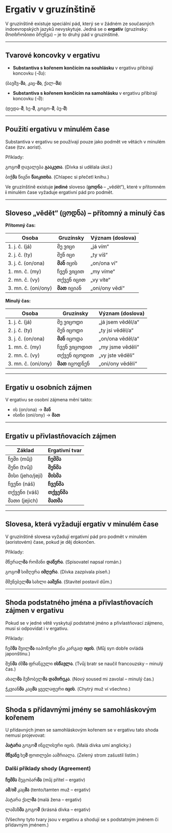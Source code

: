 # Ergativ v gruzínštině

V gruzínštině existuje speciální pád, který se v žádném ze současných indoevropských jazyků nevyskytuje. Jedná se o **ergativ** (gruzínsky: მოთხრობითი ბრუნვა) – je to druhý pád v gruzínštině.

---

## Tvarové koncovky v ergativu

- **Substantiva s kořenem končícím na souhlásku** v ergativu přibírají koncovku (-მა):  

(ბავშვ-**მა**, კაც-**მა**, ქალ-**მა**)

- **Substantiva s kořenem končícím na samohlásku** v ergativu přibírají koncovku (-მ):  

(დედა-**მ**, ხე-**მ**, გოგო-**მ**, ბუ-**მ**)

---

## Použití ergativu v minulém čase

Substantiva v ergativu se používají pouze jako podmět ve větách v minulém čase (tzv. aorist).  

Příklady:

გოგო**მ** დავალება **გააკეთა**. (Dívka si udělala úkol.)

ბიჭ**მა** წიგნი **წაიკითხა**. (Chlapec si přečetl knihu.)

Ve gruzínštině existuje **jediné** sloveso (**ცოდნა** – „vědět“), které v přítomném **i** minulém čase vyžaduje ergativní pád pro podmět.

---

## Sloveso „vědět“ (ცოდნა) – přítomný a minulý čas

**Přítomný čas:**

| Osoba                   | Gruzínsky  | Význam (doslova)    |
|-------------------------|------------|----------------------|
| 1. j. č. (já)          | მე ვიცი    | „já vím“            |
| 2. j. č. (ty)          | შენ იცი    | „ty víš“            |
| 3. j. č. (on/ona)      | **მან** იცის    | „on/ona ví“         |
| 1. mn. č. (my)         | ჩვენ ვიცით | „my víme“           |
| 2. mn. č. (vy)         | თქვენ იცით | „vy víte“           |
| 3. mn. č. (oni/ony)    | **მათ** იციან   | „oni/ony vědí“      |

**Minulý čas:**

| Osoba                   | Gruzínsky    | Význam (doslova)      |
|-------------------------|--------------|------------------------|
| 1. j. č. (já)          | მე ვიცოდი    | „já jsem věděl/a“      |
| 2. j. č. (ty)          | შენ იცოდი    | „ty jsi věděl/a“       |
| 3. j. č. (on/ona)      | **მან** იცოდა     | „on/ona věděl/a“       |
| 1. mn. č. (my)         | ჩვენ ვიცოდით | „my jsme věděli“       |
| 2. mn. č. (vy)         | თქვენ იცოდით | „vy jste věděli“       |
| 3. mn. č. (oni/ony)    | **მათ** იცოდნენ   | „oni/ony věděli“       |

---

## Ergativ u osobních zájmen

V ergativu se osobní zájmena mění takto:  

- ის (on/ona) → **მან**  
- ისინი (oni/ony) → **მათ**

---

## Ergativ u přivlastňovacích zájmen

| Základ  | Ergativní tvar |
|---------|----------------|
| ჩემი (můj)      | **ჩემმა**      |
| შენი (tvůj)     | **შენმა**      |
| მისი (jeho/její)| **მისმა**      |
| ჩვენი (náš)     | **ჩვენმა**     |
| თქვენი (váš)    | **თქვენმა**     |
| მათი (jejich)   | **მათმა**      |

---

## Slovesa, která vyžadují ergativ v minulém čase

V gruzínštině slovesa vyžadují ergativní pád pro podmět v minulém (aoristovém) čase, pokud je děj dokončen.

Příklady:

მწერალ**მა** რომანი **დაწერა**. (Spisovatel napsal román.)

გოგო**მ** სიმღერა **იმღერა**. (Dívka zazpívala píseň.)

მშენებელ**მა** სახლი **ააშენა**. (Stavitel postavil dům.)

---

## Shoda podstatného jména a přivlastňovacích zájmen v ergativu

Pokud se v jedné větě vyskytují podstatné jméno a přivlastňovací zájmeno, musí si odpovídat i v ergativu.

Příklady:

ჩემ**მა** შვილ**მა** იაპონური ენა კარგად **იცის**. (Můj syn dobře ovládá japonštinu.)

შენ**მა** ძმ**მა** ფრანგული **ისწავლა**. (Tvůj bratr se naučil francouzsky – minulý čas.)

ახალ**მა** მეზობელ**მა** **დამირეკა**. (Nový soused mi zavolal – minulý čas.)

ჭკვიან**მა** კაც**მა** ყველაფერი **იცის**. (Chytrý muž ví všechno.)

---

## Shoda s přídavnými jmény se samohláskovým kořenem

U přídavných jmen se samohláskovým kořenem se v ergativu tato shoda nemusí projevovat:

**პატარა** გოგო**მ** ინგლისური იცის. (Malá dívka umí anglicky.)

**მწვანე** ხე**მ** ფოთლები ააშრიალა. (Zelený strom zašustil listím.)

### Další příklady shody (Agreement)

**ჩემმა** მეგობარ**მა** (můj přítel – ergativ)

**ამ**/**იმ** კაც**მა** (tento/tamten muž – ergativ)

პატარა ქალ**მა** (malá žena – ergativ)

ლამაზ**მა** გოგო**მ** (krásná dívka – ergativ)

(Všechny tyto tvary jsou v ergativu a shodují se s podstatným jménem či přídavným jménem.)
